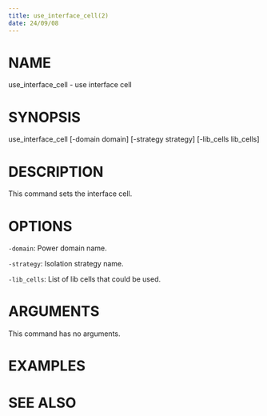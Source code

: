 ```yaml
---
title: use_interface_cell(2)
date: 24/09/08
---
```


# NAME

use_interface_cell - use interface cell

# SYNOPSIS

use_interface_cell
    [-domain domain]
    [-strategy strategy]
    [-lib_cells lib_cells]


# DESCRIPTION

This command sets the interface cell.

# OPTIONS

`-domain`:  Power domain name.

`-strategy`:  Isolation strategy name.

`-lib_cells`:  List of lib cells that could be used.

# ARGUMENTS

This command has no arguments.

# EXAMPLES

# SEE ALSO
